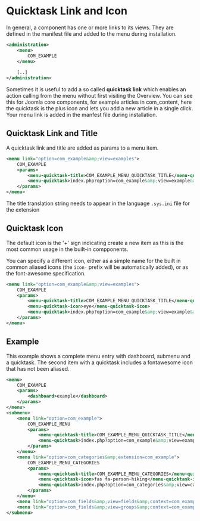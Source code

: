 Quicktask Link and Icon
=======================

In general, a component has one or more links to its views. They are defined in the manifest file and added to the menu during installation.

```xml title="A link to your component "
<administration>
	<menu>
		COM_EXAMPLE
	</menu>
	
	[..]
</administration>
```
Sometimes it is useful to add a so called <strong>quicktask link</strong> which enables an action calling from the menu without first visiting the Overview.
You can see this for Joomla core components, for example articles in com_content, here the quicktask is the plus icon and lets you add a new article in a single click.
Your menu link is added in the manfest file during installation.

## Quicktask Link and Title

A quicktask link and title are added as params to a menu item.

```xml title="Quicktask Link and title"
<menu link="option=com_example&amp;view=examples">
    COM_EXAMPLE
    <params>
        <menu-quicktask-title>COM_EXAMPLE_MENU_QUICKTASK_TITLE</menu-quicktask-title>
        <menu-quicktask>index.php?option=com_example&amp;view=example&amp;layout=edit</menu-quicktask>
    </params>
</menu>
```
The title translation string needs to appear in the language `.sys.ini` file for the extension

## Quicktask Icon

The default icon is the '+' sign indicating create a new item as this is the most common usage in the built-in compponents.

You can specify a different icon, either as a simple name for the built in common aliased icons (the `icon-` prefix will be automatically added), or as the font-awesome specification.

```xml title="Quicktask Link and icon"
<menu link="option=com_example&amp;view=examples">
    COM_EXAMPLE
    <params>
        <menu-quicktask-title>COM_EXAMPLE_MENU_QUICKTASK_TITLE</menu-quicktask-title>
        <menu-quicktask-icon>eye</menu-quicktask-icon>
        <menu-quicktask>index.php?option=com_example&amp;view=example&amp;layout=view</menu-quicktask>
    </params>
</menu>
```

## Example

This example shows a complete menu entry with dashboard, submenu and a quicktask. The second item with a quicktask includes a fontawesome icon that has not been aliased.

```xml
<menu>
    COM_EXAMPLE
    <params>
        <dashboard>example</dashboard>
    </params>
</menu>
<submenu>
    <menu link="option=com_example">
        COM_EXAMPLE_MENU
        <params>
            <menu-quicktask-title>COM_EXAMPLE_MENU_QUICKTASK_TITLE</menu-quicktask-title>
            <menu-quicktask>index.php?option=com_example&amp;view=example&amp;layout=edit</menu-quicktask>
        </params>
    </menu>
    <menu link="option=com_categories&amp;extension=com_example">
        COM_EXAMPLE_MENU_CATEGORIES
        <params>
            <menu-quicktask-title>COM_EXAMPLE_MENU_CATEGORIES</menu-quicktask-title>
            <menu-quicktask-icon>fas fa-person-hiking</menu-quicktask-icon>
            <menu-quicktask>index.php?option=com_categories&amp;view=category&amp;layout=edit&amp;extension=com_example</menu-quicktask>
        </params>
    </menu>
    <menu link="option=com_fields&amp;view=fields&amp;context=com_example,example">COM_EXAMPLE_MENU_FIELDS</menu>
    <menu link="option=com_fields&amp;view=groups&amp;context=com_example,example">COM_EXAMPLE_MENU_FIELDS_GROUP</menu>
</submenu>
```
